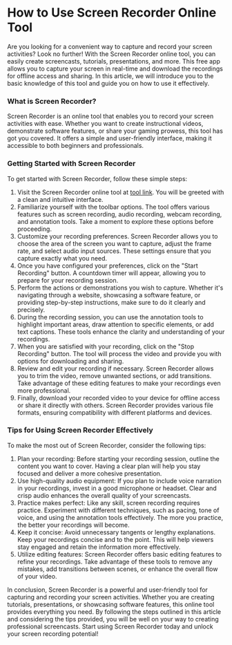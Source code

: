 How to Use Screen Recorder Online Tool
======================================

Are you looking for a convenient way to capture and record your screen activities? Look no further! With the Screen Recorder online tool, you can easily create screencasts, tutorials, presentations, and more. This free app allows you to capture your screen in real-time and download the recordings for offline access and sharing. In this article, we will introduce you to the basic knowledge of this tool and guide you on how to use it effectively.

### What is Screen Recorder?

Screen Recorder is an online tool that enables you to record your screen activities with ease. Whether you want to create instructional videos, demonstrate software features, or share your gaming prowess, this tool has got you covered. It offers a simple and user-friendly interface, making it accessible to both beginners and professionals.

### Getting Started with Screen Recorder

To get started with Screen Recorder, follow these simple steps:

1. Visit the Screen Recorder online tool at [tool link](https://www.onlinecalculatorsfree.com/tools/screen-recorder.html). You will be greeted with a clean and intuitive interface.
2. Familiarize yourself with the toolbar options. The tool offers various features such as screen recording, audio recording, webcam recording, and annotation tools. Take a moment to explore these options before proceeding.
3. Customize your recording preferences. Screen Recorder allows you to choose the area of the screen you want to capture, adjust the frame rate, and select audio input sources. These settings ensure that you capture exactly what you need.
4. Once you have configured your preferences, click on the "Start Recording" button. A countdown timer will appear, allowing you to prepare for your recording session.
5. Perform the actions or demonstrations you wish to capture. Whether it's navigating through a website, showcasing a software feature, or providing step-by-step instructions, make sure to do it clearly and precisely.
6. During the recording session, you can use the annotation tools to highlight important areas, draw attention to specific elements, or add text captions. These tools enhance the clarity and understanding of your recordings.
7. When you are satisfied with your recording, click on the "Stop Recording" button. The tool will process the video and provide you with options for downloading and sharing.
8. Review and edit your recording if necessary. Screen Recorder allows you to trim the video, remove unwanted sections, or add transitions. Take advantage of these editing features to make your recordings even more professional.
9. Finally, download your recorded video to your device for offline access or share it directly with others. Screen Recorder provides various file formats, ensuring compatibility with different platforms and devices.

### Tips for Using Screen Recorder Effectively

To make the most out of Screen Recorder, consider the following tips:

1. Plan your recording: Before starting your recording session, outline the content you want to cover. Having a clear plan will help you stay focused and deliver a more cohesive presentation.
2. Use high-quality audio equipment: If you plan to include voice narration in your recordings, invest in a good microphone or headset. Clear and crisp audio enhances the overall quality of your screencasts.
3. Practice makes perfect: Like any skill, screen recording requires practice. Experiment with different techniques, such as pacing, tone of voice, and using the annotation tools effectively. The more you practice, the better your recordings will become.
4. Keep it concise: Avoid unnecessary tangents or lengthy explanations. Keep your recordings concise and to the point. This will help viewers stay engaged and retain the information more effectively.
5. Utilize editing features: Screen Recorder offers basic editing features to refine your recordings. Take advantage of these tools to remove any mistakes, add transitions between scenes, or enhance the overall flow of your video.

In conclusion, Screen Recorder is a powerful and user-friendly tool for capturing and recording your screen activities. Whether you are creating tutorials, presentations, or showcasing software features, this online tool provides everything you need. By following the steps outlined in this article and considering the tips provided, you will be well on your way to creating professional screencasts. Start using Screen Recorder today and unlock your screen recording potential!